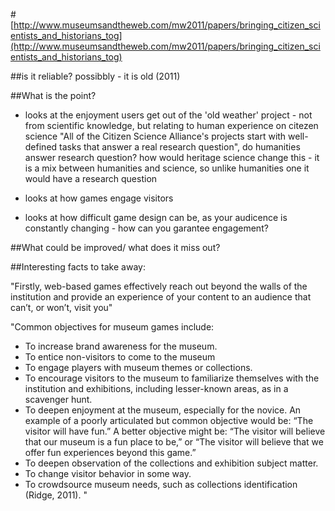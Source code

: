 #[http://www.museumsandtheweb.com/mw2011/papers/bringing_citizen_scientists_and_historians_tog](http://www.museumsandtheweb.com/mw2011/papers/bringing_citizen_scientists_and_historians_tog)


##is it reliable?
possibbly - it is old (2011)

##What is the point?
- looks at the enjoyment users get out of the 'old weather' project - not from scientific knowledge, but relating to human experience
 on citezen science "All of the Citizen Science Alliance's projects start with well-defined tasks that answer a real research question", do humanities answer research question?
 how would heritage science change this - it is a mix between humanities and science, so unlike humanities one it would have a research question

- looks at how games engage visitors

- looks at how difficult game design can be, as your audicence is constantly changing - how can you garantee engagement?

##What could be improved/ what does it miss out?



##Interesting facts to take away:

"Firstly, web-based games effectively reach out beyond the walls of the institution and provide an experience of your content to an audience that can’t, or won’t, visit you"

"Common objectives for museum games include:

- To increase brand awareness for the museum.
- To entice non-visitors to come to the museum
- To engage players with museum themes or collections.
- To encourage visitors to the museum to familiarize themselves with the institution and exhibitions, including lesser-known areas, as in a scavenger hunt.
- To deepen enjoyment at the museum, especially for the novice. An example of a poorly articulated but common objective would be: “The visitor will have fun.” A better objective might be: “The visitor will believe that our museum is a fun place to be,” or “The visitor will believe that we offer fun experiences beyond this game.”
- To deepen observation of the collections and exhibition subject matter.
- To change visitor behavior in some way.
- To crowdsource museum needs, such as collections identification (Ridge, 2011).
"


